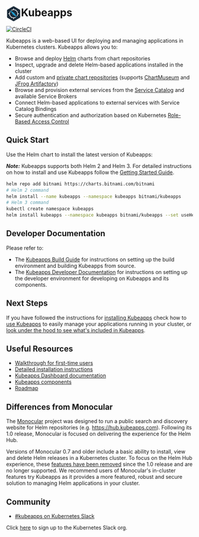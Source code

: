 # <img src="./docs/img/logo.png" width="40" align="left"> Kubeapps

[![CircleCI](https://circleci.com/gh/suomitek/suomitek-appborad/tree/master.svg?style=svg)](https://circleci.com/gh/suomitek/suomitek-appborad/tree/master)

Kubeapps is a web-based UI for deploying and managing applications in Kubernetes clusters. Kubeapps allows you to:

- Browse and deploy [Helm](https://github.com/helm/helm) charts from chart repositories
- Inspect, upgrade and delete Helm-based applications installed in the cluster
- Add custom and [private chart repositories](docs/user/private-app-repository.md) (supports [ChartMuseum](https://github.com/helm/chartmuseum) and [JFrog Artifactory](https://www.jfrog.com/confluence/display/RTF/Helm+Chart+Repositories))
- Browse and provision external services from the [Service Catalog](https://github.com/kubernetes-incubator/service-catalog) and available Service Brokers
- Connect Helm-based applications to external services with Service Catalog Bindings
- Secure authentication and authorization based on Kubernetes [Role-Based Access Control](docs/user/access-control.md)

## Quick Start

Use the Helm chart to install the latest version of Kubeapps: 

***Note:*** Kubeapps supports both Helm 2 and Helm 3. For detailed instructions on how to install and use Kubeapps follow the [Getting Started Guide](docs/user/getting-started.md).

```bash
helm repo add bitnami https://charts.bitnami.com/bitnami
# Helm 2 command
helm install --name kubeapps --namespace kubeapps bitnami/kubeapps
# Helm 3 command
kubectl create namespace kubeapps
helm install kubeapps --namespace kubeapps bitnami/kubeapps --set useHelm3=true
``` 

## Developer Documentation

Please refer to:

- The [Kubeapps Build Guide](docs/developer/build.md) for instructions on setting up the build environment and building Kubeapps from source.
- The [Kubeapps Developer Documentation](docs/developer/README.md) for instructions on setting up the developer environment for developing on Kubeapps and its components.

## Next Steps

If you have followed the instructions for [installing Kubeapps](docs/user/getting-started.md) check how to [use Kubeapps](docs/user/dashboard.md) to easily manage your applications running in your cluster, or [look under the hood to see what's included in Kubeapps](docs/architecture/overview.md).

## Useful Resources

- [Walkthrough for first-time users](docs/user/getting-started.md)
- [Detailed installation instructions](chart/kubeapps/README.md)
- [Kubeapps Dashboard documentation](docs/user/dashboard.md)
- [Kubeapps components](docs/architecture/overview.md)
- [Roadmap](https://github.com/suomitek/suomitek-appborad/wiki/Roadmap)

## Differences from Monocular

The [Monocular](https://github.com/helm/monocular) project was designed to run a public search and discovery website for Helm repositories (e.g. https://hub.kubeapps.com). Following its 1.0 release, Monocular is focused on delivering the experience for the Helm Hub.

Versions of Monocular 0.7 and older include a basic ability to install, view and delete Helm releases in a Kubernetes cluster. To focus on the Helm Hub experience, these [features have been removed](https://github.com/helm/monocular#looking-for-an-in-cluster-application-management-ui) since the 1.0 release and are no longer supported. We recommend users of Monocular's in-cluster features try Kubeapps as it provides a more featured, robust and secure solution to managing Helm applications in your cluster.

## Community

- [#kubeapps on Kubernetes Slack](https://kubernetes.slack.com/messages/kubeapps)

Click [here](http://slack.k8s.io) to sign up to the Kubernetes Slack org.
